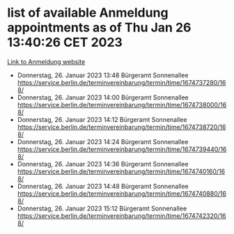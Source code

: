 # list of available Anmeldung appointments as of Thu Jan 26 13:40:26 CET 2023
[Link to Anmeldung website](https://service.berlin.de/terminvereinbarung/termin/tag.php?termin=0&anliegen[]=120686&dienstleisterlist=122210,122217,327316,122219,327312,122227,327314,122231,327346,122243,327348,122252,329742,122260,329745,122262,329748,122254,329751,122271,327278,122273,327274,122277,327276,330436,122280,327294,122282,327290,122284,327292,327539,122291,327270,122285,327266,122286,327264,122296,327268,150230,329760,122301,327282,122297,327286,122294,327284,122312,329763,122314,329775,122304,327330,122311,327334,122309,327332,122281,327352,122279,329772,122276,327324,122274,327326,122267,329766,122246,327318,122251,327320,122257,327322,122208,327298,122226,327300,121362,121364&herkunft=http%3A%2F%2Fservice.berlin.de%2Fdienstleistung%2F120686%2F)
- Donnerstag, 26. Januar 2023 13:48 Bürgeramt Sonnenallee https://service.berlin.de/terminvereinbarung/termin/time/1674737280/168/
- Donnerstag, 26. Januar 2023 14:00 Bürgeramt Sonnenallee https://service.berlin.de/terminvereinbarung/termin/time/1674738000/168/
- Donnerstag, 26. Januar 2023 14:12 Bürgeramt Sonnenallee https://service.berlin.de/terminvereinbarung/termin/time/1674738720/168/
- Donnerstag, 26. Januar 2023 14:24 Bürgeramt Sonnenallee https://service.berlin.de/terminvereinbarung/termin/time/1674739440/168/
- Donnerstag, 26. Januar 2023 14:36 Bürgeramt Sonnenallee https://service.berlin.de/terminvereinbarung/termin/time/1674740160/168/
- Donnerstag, 26. Januar 2023 14:48 Bürgeramt Sonnenallee https://service.berlin.de/terminvereinbarung/termin/time/1674740880/168/
- Donnerstag, 26. Januar 2023 15:12 Bürgeramt Sonnenallee https://service.berlin.de/terminvereinbarung/termin/time/1674742320/168/
